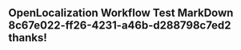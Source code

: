 <properties
ms.topic="hero-topic"
ms.test1="hero-topic"
ms.test2="test"/>

## OpenLocalization Workflow Test MarkDown 8c67e022-ff26-4231-a46b-d288798c7ed2 thanks!
